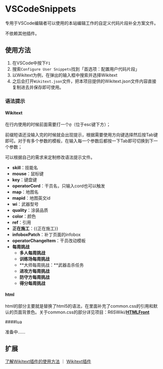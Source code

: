 # VSCodeSnippets
专用于VSCode编辑者可以使用的本站编辑工作的自定义代码片段补全方案文件。

不依赖其他插件。

## 使用方法

1. 在VSCode中按下`F1`
2. 搜索`Configure User Snippets`找到「首选项：配置用户代码片段」
3. 以Wikitext为例，在弹出的输入框中搜索并选择Wikitext
4. 之后会打开`Wikitext.json`文件，把本项目提供的Wikitext.json文件内容直接复制进去并保存即可使用。

### 语法提示


#### Wikitext


在行内使用的时候前面需要打一个`@`（位于esc键下方）；

前缀短语还没输入完的时候就会出现提示，根据需要使用方向键选择然后按Tab键即可。对于有多个参数的模板，在输入每一个参数后都按一下Tab即可切换到下一个参数；

可以根据自己的需求来定制修改语法提示文件。


- **skill**：技能名
- **mouse**：鼠标键
- **key**：键盘键
- **operatorCord**：干员名，只输入cord也可以触发
- **map**：地图名
- **mapid**：地图英文id
- **wi**：武器型号
- **quality**：涂装品质
- **color**：颜色
- **ref**：引用
- **正在施工**：{{正在施工}}
- **infoboxPatch**：补丁页面的infobox
- **operatorChangeItem**：干员改动模板
- **每周挑战**
	- **多人每周挑战**
	- **训练场每周挑战**
	- **大师每周挑战：**武器击杀任务
	- **进攻方每周挑战**
	- **防守方每周挑战**
	- **得分每周挑战**


#### html


html的部分主要就是替换了html5的语法，在里面补充了common.css的引用和默认的页面背景色。关于common.css的部分详见项目：R6SWiki/**[HTMLFront](https://github.com/R6SWiki/HTMLFront)**

####lua

准备中……

## 扩展


[了解Wikitext插件的使用方法](https://www.huijiwiki.com/p/21136) ｜ [Wikitext插件](https://marketplace.visualstudio.com/items?itemName=RoweWilsonFrederiskHolme.wikitext)
